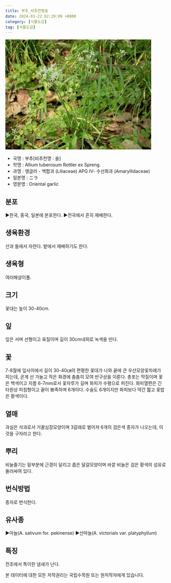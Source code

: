 ```yaml
---
title: 부추_비추천명솔
date: 2024-03-22 02:29:09 +0800
category: [식물도감]
tag: [식물도감]
---
```




![부추[비추천명 : 솔]](/assets/img/fileUpload/plants/basic/Liliaceae/Allium/8718/1_th2.JPG)
- 국명 : 부추[비추천명 : 솔]
- 학명 : Allium tuberosum Rottler ex Spreng.
- 과명 : 앵글러 - 백합과 (Liliaceae) APG Ⅳ- 수선화과 (Amaryllidaceae)
- 일본명 : ニラ
- 영문명 : Oriental garlic


## 분포
▶한국, 중국, 일본에 분포한다.
▶전국에서 흔히 재배한다.
## 생육환경
산과 들에서 자란다. 밭에서 재배하기도 한다.
## 생육형
여러해살이풀.
## 크기
꽃대는 높이 30-40cm.
## 잎
잎은 서며 선형이고 육질이며 길이 30cm내외로 녹색을 띤다.
## 꽃
7-8월에 잎사이에서 길이 30-40㎝의 편평한 꽃대가 나와 끝에 큰 우산모양꽃차례가 피는데, 곧게 선 가늘고 작은 화경에 촘촘히 모여 반구상을 이룬다. 총포는 막질이며 꽃은 백색이고 지름 6-7mm로서 꽃자루가 길며 화피가 수평으로 퍼진다. 화피열편은 긴 타원상 피침형이고 끝이 뾰족하며 6개이다. 수술도 6개이지만 화피보다 약간 짧고 꽃밥은 황색이다.
## 열매
과실은 삭과로서 거꿀심장모양이며 3갈래로 벌어져 6개의 검은색 종자가 나오는데, 이것을 구자라고 한다.
## 뿌리
비늘줄기는 밑부분에 근경이 달리고 좁은 달걀모양이며 바깥 비늘은 검은 황색의 섬유로 둘러싸여 있다.
## 번식방법
종자로 번식한다.
## 유사종
▶마늘(A. sativum for. pekinense)
▶산마늘(A. victorials var. platyphyllum)
## 특징
전초에서 특이한 냄새가 난다.






본 데이터에 대한 모든 저작권리는 국립수목원 또는 원저작자에게 있습니다.
